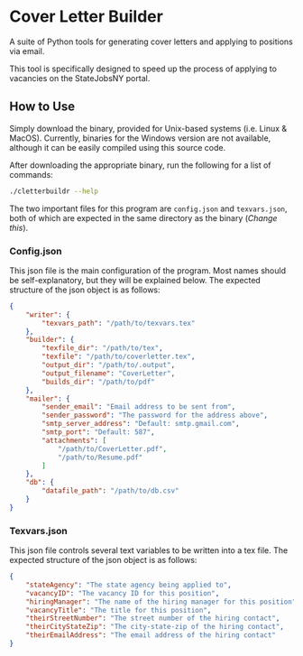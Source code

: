 # Cover Letter Builder

A suite of Python tools for generating cover letters and applying to positions via email.

This tool is specifically designed to speed up the process of applying to vacancies on the StateJobsNY portal.

## How to Use

Simply download the binary, provided for Unix-based systems (i.e. Linux & MacOS). Currently, binaries for the Windows version are not available, although it can be easily compiled using this source code. 

After downloading the appropriate binary, run the following for a list of commands:

```bash
./cletterbuildr --help
```

The two important files for this program are ```config.json``` and ```texvars.json```, both of which are expected in the same directory as the binary (*Change this*).

### Config.json

This json file is the main configuration of the program. Most names should be self-explanatory, but they will be explained below. The expected structure of the json object is as follows:

```json
{
    "writer": {
        "texvars_path": "/path/to/texvars.tex"
    },
    "builder": {
        "texfile_dir": "/path/to/tex",
        "texfile": "/path/to/coverletter.tex",
        "output_dir": "/path/to/.output",
        "output_filename": "CoverLetter",
        "builds_dir": "/path/to/pdf"
    },
    "mailer": {
        "sender_email": "Email address to be sent from",
        "sender_password": "The password for the address above",
        "smtp_server_address": "Default: smtp.gmail.com",
        "smtp_port": "Default: 587",
        "attachments": [
            "/path/to/CoverLetter.pdf",
            "/path/to/Resume.pdf"
        ]
    },
    "db": {
        "datafile_path": "/path/to/db.csv"
    }
}
```

### Texvars.json

This json file controls several text variables to be written into a tex file. The expected structure of the json object is as follows:

```json
{
    "stateAgency": "The state agency being applied to",
    "vacancyID": "The vacancy ID for this position",
    "hiringManager": "The name of the hiring manager for this position",
    "vacancyTitle": "The title for this position",
    "theirStreetNumber": "The street number of the hiring contact",
    "theirCityStateZip": "The city-state-zip of the hiring contact",
    "theirEmailAddress": "The email address of the hiring contact"
}
```